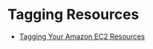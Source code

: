 # Tagging Resources

* [Tagging Your Amazon EC2 Resources](https://docs.aws.amazon.com/AWSEC2/latest/UserGuide/Using_Tags.html)
